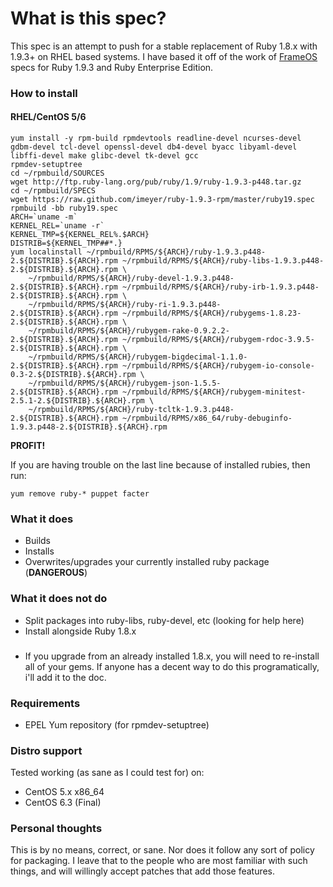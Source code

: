 # What is this spec?

This spec is an attempt to push for a stable replacement of Ruby 1.8.x with 1.9.3+ on RHEL based systems. I have based it off of the work of [FrameOS](http://www.frameos.org) specs for Ruby 1.9.3 and Ruby Enterprise Edition.

### How to install

#### RHEL/CentOS 5/6

    yum install -y rpm-build rpmdevtools readline-devel ncurses-devel gdbm-devel tcl-devel openssl-devel db4-devel byacc libyaml-devel libffi-devel make glibc-devel tk-devel gcc
    rpmdev-setuptree
    cd ~/rpmbuild/SOURCES
    wget http://ftp.ruby-lang.org/pub/ruby/1.9/ruby-1.9.3-p448.tar.gz
    cd ~/rpmbuild/SPECS
    wget https://raw.github.com/imeyer/ruby-1.9.3-rpm/master/ruby19.spec
    rpmbuild -bb ruby19.spec
    ARCH=`uname -m`
    KERNEL_REL=`uname -r`
    KERNEL_TMP=${KERNEL_REL%.$ARCH}
    DISTRIB=${KERNEL_TMP##*.}
    yum localinstall ~/rpmbuild/RPMS/${ARCH}/ruby-1.9.3.p448-2.${DISTRIB}.${ARCH}.rpm ~/rpmbuild/RPMS/${ARCH}/ruby-libs-1.9.3.p448-2.${DISTRIB}.${ARCH}.rpm \
        ~/rpmbuild/RPMS/${ARCH}/ruby-devel-1.9.3.p448-2.${DISTRIB}.${ARCH}.rpm ~/rpmbuild/RPMS/${ARCH}/ruby-irb-1.9.3.p448-2.${DISTRIB}.${ARCH}.rpm \
        ~/rpmbuild/RPMS/${ARCH}/ruby-ri-1.9.3.p448-2.${DISTRIB}.${ARCH}.rpm ~/rpmbuild/RPMS/${ARCH}/rubygems-1.8.23-2.${DISTRIB}.${ARCH}.rpm \
        ~/rpmbuild/RPMS/${ARCH}/rubygem-rake-0.9.2.2-2.${DISTRIB}.${ARCH}.rpm ~/rpmbuild/RPMS/${ARCH}/rubygem-rdoc-3.9.5-2.${DISTRIB}.${ARCH}.rpm \
        ~/rpmbuild/RPMS/${ARCH}/rubygem-bigdecimal-1.1.0-2.${DISTRIB}.${ARCH}.rpm ~/rpmbuild/RPMS/${ARCH}/rubygem-io-console-0.3-2.${DISTRIB}.${ARCH}.rpm \
        ~/rpmbuild/RPMS/${ARCH}/rubygem-json-1.5.5-2.${DISTRIB}.${ARCH}.rpm ~/rpmbuild/RPMS/${ARCH}/rubygem-minitest-2.5.1-2.${DISTRIB}.${ARCH}.rpm \
        ~/rpmbuild/RPMS/${ARCH}/ruby-tcltk-1.9.3.p448-2.${DISTRIB}.${ARCH}.rpm ~/rpmbuild/RPMS/x86_64/ruby-debuginfo-1.9.3.p448-2.${DISTRIB}.${ARCH}.rpm 

**PROFIT!**

If you are having trouble on the last line because of installed rubies, then run:

`yum remove ruby-* puppet facter`

### What it does

+ Builds
+ Installs
+ Overwrites/upgrades your currently installed ruby package (**DANGEROUS**)

### What it does **not** do

+ Split packages into ruby-libs, ruby-devel, etc (looking for help here)
+ Install alongside Ruby 1.8.x

###

+ If you upgrade from an already installed 1.8.x, you will need to re-install all of your gems. If anyone has a decent way to do this programatically, i'll add it to the doc.

### Requirements

+ EPEL Yum repository (for rpmdev-setuptree)

### Distro support

Tested working (as sane as I could test for) on:

* CentOS 5.x x86_64
* CentOS 6.3 (Final)

### Personal thoughts

This is by no means, correct, or sane. Nor does it follow any sort of policy for packaging. I leave that to the people who are most familiar with such things, and will willingly accept patches that add those features.
